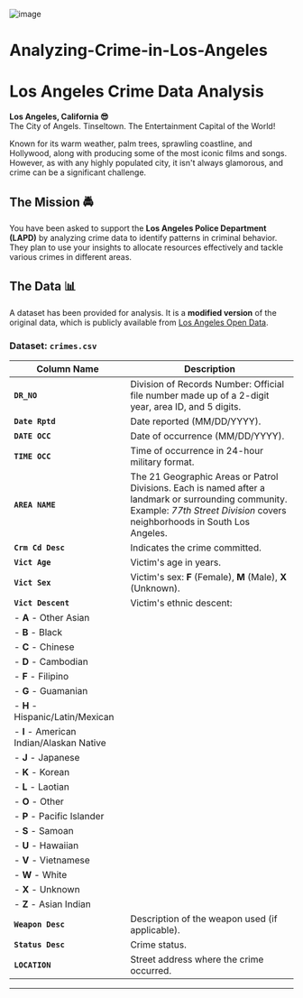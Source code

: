 ![image](https://github.com/user-attachments/assets/7b57d32b-d2ce-4293-9e11-828c31702a40)
# Analyzing-Crime-in-Los-Angeles
# Los Angeles Crime Data Analysis

**Los Angeles, California 😎**  
The City of Angels. Tinseltown. The Entertainment Capital of the World!  

Known for its warm weather, palm trees, sprawling coastline, and Hollywood, along with producing some of the most iconic films and songs. However, as with any highly populated city, it isn't always glamorous, and crime can be a significant challenge.  

## The Mission 🚔  
You have been asked to support the **Los Angeles Police Department (LAPD)** by analyzing crime data to identify patterns in criminal behavior. They plan to use your insights to allocate resources effectively and tackle various crimes in different areas.  

## The Data 📊  
A dataset has been provided for analysis. It is a **modified version** of the original data, which is publicly available from [Los Angeles Open Data](https://data.lacity.org/).  

### Dataset: `crimes.csv`  

| Column Name     | Description |
|----------------|------------|
| **`DR_NO`** | Division of Records Number: Official file number made up of a 2-digit year, area ID, and 5 digits. |
| **`Date Rptd`** | Date reported (MM/DD/YYYY). |
| **`DATE OCC`** | Date of occurrence (MM/DD/YYYY). |
| **`TIME OCC`** | Time of occurrence in 24-hour military format. |
| **`AREA NAME`** | The 21 Geographic Areas or Patrol Divisions. Each is named after a landmark or surrounding community. Example: *77th Street Division* covers neighborhoods in South Los Angeles. |
| **`Crm Cd Desc`** | Indicates the crime committed. |
| **`Vict Age`** | Victim's age in years. |
| **`Vict Sex`** | Victim's sex: **F** (Female), **M** (Male), **X** (Unknown). |
| **`Vict Descent`** | Victim's ethnic descent: |
| - **A** - Other Asian |
| - **B** - Black |
| - **C** - Chinese |
| - **D** - Cambodian |
| - **F** - Filipino |
| - **G** - Guamanian |
| - **H** - Hispanic/Latin/Mexican |
| - **I** - American Indian/Alaskan Native |
| - **J** - Japanese |
| - **K** - Korean |
| - **L** - Laotian |
| - **O** - Other |
| - **P** - Pacific Islander |
| - **S** - Samoan |
| - **U** - Hawaiian |
| - **V** - Vietnamese |
| - **W** - White |
| - **X** - Unknown |
| - **Z** - Asian Indian |
| **`Weapon Desc`** | Description of the weapon used (if applicable). |
| **`Status Desc`** | Crime status. |
| **`LOCATION`** | Street address where the crime occurred. |

---

